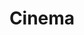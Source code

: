 ---
title: Cinema
videoGrid:
  - videoTitle: A Força de Uma Marca Jeep Dahruj
    videoImage: /assets/uploads/pages/frame8.png
    videoGif: /assets/uploads/gifs/reel-jean.gif
    videoLink: "448393321"
    videoCategory: Institucional
    videoRoles:
      - Assistente de Direção
      - Editor
      - Produtor
      - Diretor de Fotografia
  - videoTitle: Um outro título
    videoImage: /assets/uploads/pages/frame3.png
    videoGif: /assets/uploads/gifs/reel-jean.gif
    videoLink: "239438136"
    videoCategory: Publicidade
    videoRoles:
      # - Diretor
      - Diretor de Fotografia
  - videoTitle: Terceiro Título
    videoImage: /assets/uploads/pages/frame9.png
    videoGif: /assets/uploads/gifs/reel-jean.gif
    videoLink: "448393321"
    videoCategory: Evento
    videoRoles:
      - Produtor
      - Diretor de Fotografia
      - Roteirista
      - Diretor de Fotografia
      - Montagem
      - Editor
    videoDescription: 'Lorem ipsum dolor sit amet, consectetur adipiscing elit.' 
  - videoTitle: Quarto Título
    videoImage: /assets/uploads/pages/frame6.png
    videoGif: /assets/uploads/pages/frame6.png
    videoLink: "239438136"
    videoCategory: Evento
    videoRoles:
      - Produtor  
      - Assistente de Direção
      - Editor
      - Diretor de Fotografia
  - videoTitle: Quinto Título
    videoImage: /assets/uploads/pages/frame5.png
    videoGif: /assets/uploads/pages/frame5.png
    videoLink: "239438136"
    videoCategory: Evento
    videoRoles:
      - Roteirista
      - Editor
      - Montagem
---